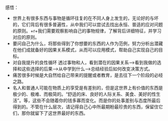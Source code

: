 感悟：
- 世界上有很多东西与事物是循环往复的在不同人身上发生的，无论好的与坏的，它们背后有很多普遍性，从中我们可以尝试去找出永恒、普适的应对问题的原则。+r+我们需要观察影响自己的事物规律，了解背后详细特征，并学习对应的原则。
- 要问自己为什么，将那些得到了你想要的东西的人作为范例，努力分析出潜藏在他们成就备好的因果关系模式，从而可以应用模式，帮助自己实现自己的目标。
- 对自我提升的良性循环
	透过事物和人，看到潜在的因果关系-->看到我做的选择和这些选择的后果-->从中学到什么-->总结经验后如何改变决策方式。
- 痛苦很多时候是大自然给自己带来的提醒或者教育，是去往下一个阶段的必经之路。
- 名人和普通人可能在物质上的享受是有差别的，但是这世界上有价值的东西是极少的、极难、而极简的。“舒适的床、良好的人际关系、美食、美好的性生活”。等，这些不会随着你的钱多寡而变化。而是你的处事差别与态度所最后得到的。不管在什么层次，请记得自己心中所最期盼最珍贵的东西，保留住它们，那你就留下了这世界最好的东西。